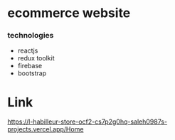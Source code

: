 # ecommerce website

 ### technologies
 - reactjs
 - redux toolkit
 - firebase 
 - bootstrap

# Link
https://l-habilleur-store-ocf2-cs7p2g0hq-saleh0987s-projects.vercel.app/Home
